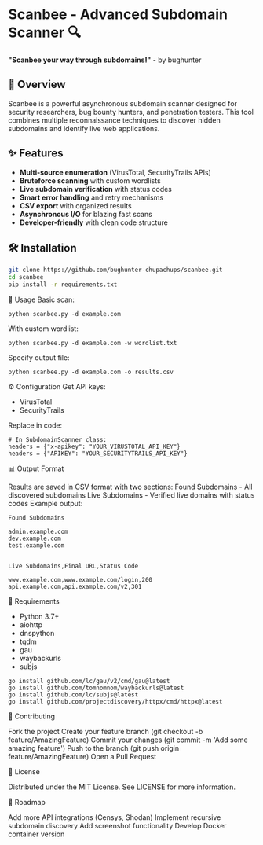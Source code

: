 # Scanbee - Advanced Subdomain Scanner 🔍

**"Scanbee your way through subdomains!"** - by bughunter

## 🚀 Overview

Scanbee is a powerful asynchronous subdomain scanner designed for security researchers, bug bounty hunters, and penetration testers. This tool combines multiple reconnaissance techniques to discover hidden subdomains and identify live web applications.

## ✨ Features

- **Multi-source enumeration** (VirusTotal, SecurityTrails APIs)
- **Bruteforce scanning** with custom wordlists
- **Live subdomain verification** with status codes
- **Smart error handling** and retry mechanisms
- **CSV export** with organized results
- **Asynchronous I/O** for blazing fast scans
- **Developer-friendly** with clean code structure

## 🛠 Installation

```bash
git clone https://github.com/bughunter-chupachups/scanbee.git
cd scanbee
pip install -r requirements.txt
```

📖 Usage
Basic scan:
```
python scanbee.py -d example.com
```

With custom wordlist:
```
python scanbee.py -d example.com -w wordlist.txt
```

Specify output file:
```
python scanbee.py -d example.com -o results.csv
```

⚙️ Configuration
Get API keys:

   - VirusTotal
   - SecurityTrails

Replace in code:
```
# In SubdomainScanner class:
headers = {"x-apikey": "YOUR_VIRUSTOTAL_API_KEY"}
headers = {"APIKEY": "YOUR_SECURITYTRAILS_API_KEY"}
```

📊 Output Format

Results are saved in CSV format with two sections:
Found Subdomains - All discovered subdomains
Live Subdomains - Verified live domains with status codes
Example output:
```
Found Subdomains

admin.example.com
dev.example.com
test.example.com


Live Subdomains,Final URL,Status Code

www.example.com,www.example.com/login,200
api.example.com,api.example.com/v2,301
```

🧰 Requirements
   - Python 3.7+
   - aiohttp
   - dnspython
   - tqdm
   - gau
   - waybackurls
   - subjs

```
go install github.com/lc/gau/v2/cmd/gau@latest
go install github.com/tomnomnom/waybackurls@latest
go install github.com/lc/subjs@latest
go install github.com/projectdiscovery/httpx/cmd/httpx@latest
```
     
🤝 Contributing

Fork the project
Create your feature branch (git checkout -b feature/AmazingFeature)
Commit your changes (git commit -m 'Add some amazing feature')
Push to the branch (git push origin feature/AmazingFeature)
Open a Pull Request

📜 License

Distributed under the MIT License. See LICENSE for more information.

📌 Roadmap

Add more API integrations (Censys, Shodan)
Implement recursive subdomain discovery
Add screenshot functionality
Develop Docker container version
